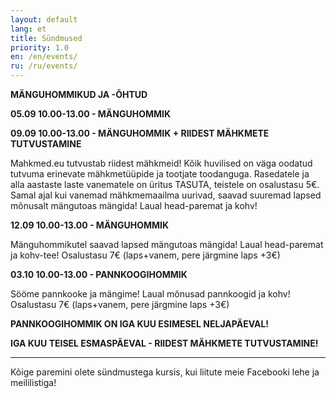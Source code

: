 ```yaml
---
layout: default
lang: et
title: Sündmused
priority: 1.0
en: /en/events/
ru: /ru/events/
---
```


**MÄNGUHOMMIKUD JA -ÕHTUD**

**05.09 10.00-13.00 - MÄNGUHOMMIK**

**09.09 10.00-13.00 - MÄNGUHOMMIK + RIIDEST MÄHKMETE TUTVUSTAMINE**

Mahkmed.eu tutvustab riidest mähkmeid! Kõik huvilised on väga oodatud tutvuma erinevate mähkmetüüpide ja tootjate toodanguga. Rasedatele ja alla aastaste laste vanematele on üritus TASUTA, teistele on osalustasu 5€. Samal ajal kui vanemad mähkmemaailma uurivad, saavad suuremad lapsed mõnusalt mängutoas mängida! Laual head-paremat ja kohv!

**12.09 10.00-13.00 - MÄNGUHOMMIK**

Mänguhommikutel saavad lapsed mängutoas mängida! Laual head-paremat ja kohv-tee!
Osalustasu 7€ (laps+vanem, pere järgmine laps +3€)

**03.10 10.00-13.00 - PANNKOOGIHOMMIK**

Sööme pannkooke ja mängime! Laual mõnusad pannkoogid ja kohv!
Osalustasu 7€ (laps+vanem, pere järgmine laps +3€)


**PANNKOOGIHOMMIK ON IGA KUU ESIMESEL NELJAPÄEVAL!**

**IGA KUU TEISEL ESMASPÄEVAL - RIIDEST MÄHKMETE TUTVUSTAMINE!**

***

Kõige paremini olete sündmustega kursis, kui liitute meie Facebooki lehe ja meililistiga!
